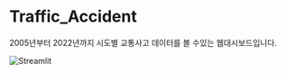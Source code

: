 # Traffic_Accident
2005년부터 2022년까지 시도별 교통사고 데이터를 볼 수있는 웹대시보드입니다.


![Streamlit](https://img.shields.io/badge/Streamlit-FF4B4B?style=for-the-badge&logo=streamlit&logoColor=white)
